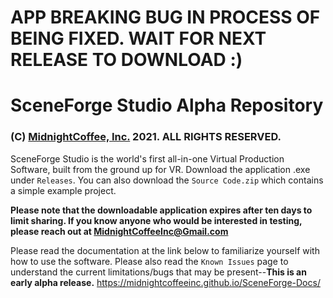 # APP BREAKING BUG IN PROCESS OF BEING FIXED.  WAIT FOR NEXT RELEASE TO DOWNLOAD :)

# SceneForge Studio Alpha Repository
### (C) [MidnightCoffee, Inc.](http://www.midnightcoffeeinc.com) 2021.  ALL RIGHTS RESERVED.

SceneForge Studio is the world's first all-in-one Virtual Production Software, built from the ground up for VR.
Download the application .exe under `Releases`.  You can also download the `Source Code.zip` which contains a simple example project.

**Please note that the downloadable application expires after ten days to limit sharing.  If you know anyone who would be interested in testing, please reach out at <MidnightCoffeeInc@Gmail.com>**

Please read the documentation at the link below to familiarize yourself with how to use the software.
Please also read the `Known Issues` page to understand the current limitations/bugs that may be present--**This is an early alpha release.**
https://midnightcoffeeinc.github.io/SceneForge-Docs/
